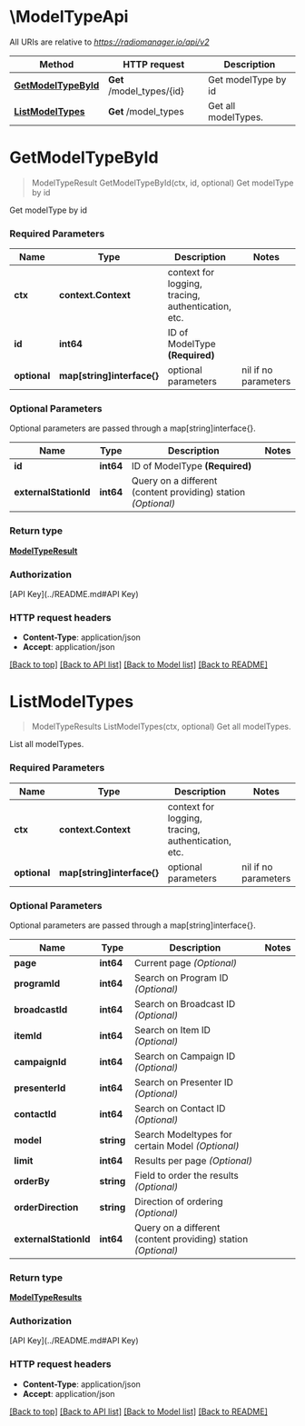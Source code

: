 # \ModelTypeApi

All URIs are relative to *https://radiomanager.io/api/v2*

Method | HTTP request | Description
------------- | ------------- | -------------
[**GetModelTypeById**](ModelTypeApi.md#GetModelTypeById) | **Get** /model_types/{id} | Get modelType by id
[**ListModelTypes**](ModelTypeApi.md#ListModelTypes) | **Get** /model_types | Get all modelTypes.


# **GetModelTypeById**
> ModelTypeResult GetModelTypeById(ctx, id, optional)
Get modelType by id

Get modelType by id

### Required Parameters

Name | Type | Description  | Notes
------------- | ------------- | ------------- | -------------
 **ctx** | **context.Context** | context for logging, tracing, authentication, etc.
  **id** | **int64**| ID of ModelType **(Required)** | 
 **optional** | **map[string]interface{}** | optional parameters | nil if no parameters

### Optional Parameters
Optional parameters are passed through a map[string]interface{}.

Name | Type | Description  | Notes
------------- | ------------- | ------------- | -------------
 **id** | **int64**| ID of ModelType **(Required)** | 
 **externalStationId** | **int64**| Query on a different (content providing) station *(Optional)* | 

### Return type

[**ModelTypeResult**](ModelTypeResult.md)

### Authorization

[API Key](../README.md#API Key)

### HTTP request headers

 - **Content-Type**: application/json
 - **Accept**: application/json

[[Back to top]](#) [[Back to API list]](../README.md#documentation-for-api-endpoints) [[Back to Model list]](../README.md#documentation-for-models) [[Back to README]](../README.md)

# **ListModelTypes**
> ModelTypeResults ListModelTypes(ctx, optional)
Get all modelTypes.

List all modelTypes.

### Required Parameters

Name | Type | Description  | Notes
------------- | ------------- | ------------- | -------------
 **ctx** | **context.Context** | context for logging, tracing, authentication, etc.
 **optional** | **map[string]interface{}** | optional parameters | nil if no parameters

### Optional Parameters
Optional parameters are passed through a map[string]interface{}.

Name | Type | Description  | Notes
------------- | ------------- | ------------- | -------------
 **page** | **int64**| Current page *(Optional)* | 
 **programId** | **int64**| Search on Program ID *(Optional)* | 
 **broadcastId** | **int64**| Search on Broadcast ID *(Optional)* | 
 **itemId** | **int64**| Search on Item ID *(Optional)* | 
 **campaignId** | **int64**| Search on Campaign ID *(Optional)* | 
 **presenterId** | **int64**| Search on Presenter ID *(Optional)* | 
 **contactId** | **int64**| Search on Contact ID *(Optional)* | 
 **model** | **string**| Search Modeltypes for certain Model *(Optional)* | 
 **limit** | **int64**| Results per page *(Optional)* | 
 **orderBy** | **string**| Field to order the results *(Optional)* | 
 **orderDirection** | **string**| Direction of ordering *(Optional)* | 
 **externalStationId** | **int64**| Query on a different (content providing) station *(Optional)* | 

### Return type

[**ModelTypeResults**](ModelTypeResults.md)

### Authorization

[API Key](../README.md#API Key)

### HTTP request headers

 - **Content-Type**: application/json
 - **Accept**: application/json

[[Back to top]](#) [[Back to API list]](../README.md#documentation-for-api-endpoints) [[Back to Model list]](../README.md#documentation-for-models) [[Back to README]](../README.md)

